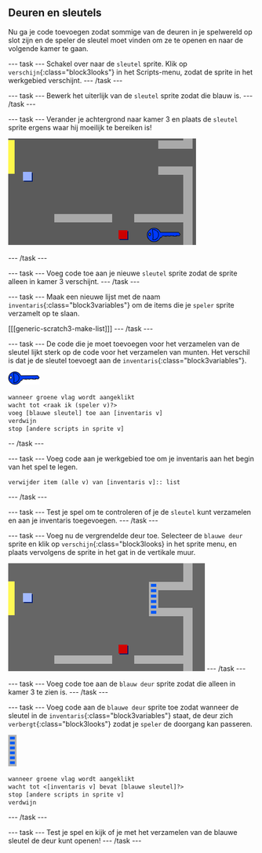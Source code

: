## Deuren en sleutels

Nu ga je code toevoegen zodat sommige van de deuren in je spelwereld op slot zijn en de speler de sleutel moet vinden om ze te openen en naar de volgende kamer te gaan.

\--- task \--- Schakel over naar de `sleutel` sprite. Klik op `verschijn`{:class="block3looks"} in het Scripts-menu, zodat de sprite in het werkgebied verschijnt. \--- /task \---

\--- task \--- Bewerk het uiterlijk van de `sleutel` sprite zodat die blauw is. \--- /task \---

\--- task \--- Verander je achtergrond naar kamer 3 en plaats de `sleutel` sprite ergens waar hij moeilijk te bereiken is!

![screenshot](images/world-key.png)

\--- /task \---

\--- task \--- Voeg code toe aan je nieuwe `sleutel` sprite zodat de sprite alleen in kamer 3 verschijnt. \--- /task \---

\--- task \--- Maak een nieuwe lijst met de naam `inventaris`{:class="block3variables"} om de items die je `speler` sprite verzamelt op te slaan.

[[[generic-scratch3-make-list]]] \--- /task \---

\--- task \--- De code die je moet toevoegen voor het verzamelen van de sleutel lijkt sterk op de code voor het verzamelen van munten. Het verschil is dat je de sleutel toevoegt aan de `inventaris`{:class="block3variables"}.

![sleutel](images/key.png)

```blocks3
wanneer groene vlag wordt aangeklikt
wacht tot <raak ik (speler v)?>
voeg [blauwe sleutel] toe aan [inventaris v]
verdwijn
stop [andere scripts in sprite v]
```

-- /task \---

\--- task \--- Voeg code aan je werkgebied toe om je inventaris aan het begin van het spel te legen.

```blocks3
verwijder item (alle v) van [inventaris v]:: list
```

\--- /task \---

\--- task \--- Test je spel om te controleren of je de `sleutel` kunt verzamelen en aan je inventaris toegevoegen. \--- /task \---

\--- task \--- Voeg nu de vergrendelde deur toe. Selecteer de `blauwe deur` sprite en klik op `verschijn`{:class="block3looks} in het sprite menu, en plaats vervolgens de sprite in het gat in de vertikale muur.

![screenshot](images/world-door.png) \--- /task \---

\--- task \--- Voeg code toe aan de `blauw deur` sprite zodat die alleen in kamer 3 te zien is. \--- /task \---

\--- task \--- Voeg code aan de `blauwe deur` sprite toe zodat wanneer de sleutel in de `inventaris`{:class="block3variables"} staat, de deur zich `verbergt`{:class="block3looks"} zodat je `speler` de doorgang kan passeren.

![deur](images/door.png)

```blocks3
wanneer groene vlag wordt aangeklikt
wacht tot <[inventaris v] bevat [blauwe sleutel]?>
stop [andere scripts in sprite v]
verdwijn
```

\--- /task \---

\--- task \--- Test je spel en kijk of je met het verzamelen van de blauwe sleutel de deur kunt openen! \--- /task \---